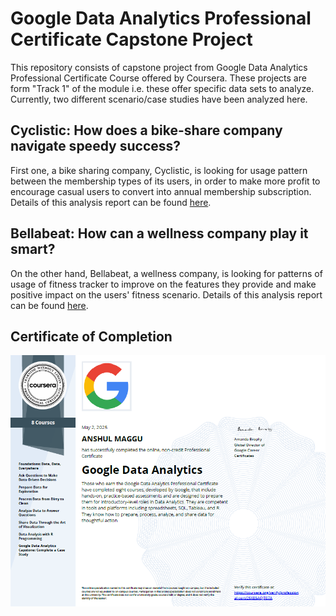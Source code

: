 # Google Data Analytics Professional Certificate Capstone Project

This repository consists of capstone project from Google Data Analytics Professional Certificate Course offered by Coursera. These projects are form "Track 1" of the module i.e. these offer specific data sets to analyze. Currently, two different scenario/case studies have been analyzed here.

## Cyclistic: How does a bike-share company navigate speedy success?

First one, a bike sharing company, Cyclistic, is looking for usage pattern between the membership types of its users, in order to make more profit to encourage casual users to convert into annual membership subscription. Details of this analysis report can be found [here](Google_Capstone_Project_Cyclistic_Study/Cyclistic_How_does_bike-share_company_navigate_speedy_success.md).

## Bellabeat: How can a wellness company play it smart?

On the other hand, Bellabeat, a wellness company, is looking for patterns of usage of fitness tracker to improve on the features they provide and make positive impact on the users' fitness scenario. Details of this analysis report can be found [here](Google_DA_Capstone-Bellabeat_Case_Study/Case_study_Bellabeat-How_can_a_wellness_company_play_it_smart.md).

## Certificate of Completion
<img src="Final_Certificate.png">
